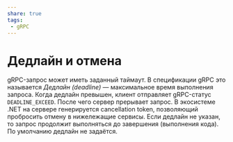 ```yaml
---
share: true
tags:
 - gRPC
---
```

# Дедлайн и отмена
gRPC-запрос может иметь заданный таймаут. В спецификации gRPC это называется *Дедлайн (deadline)* — максимальное время выполнения запроса. Когда дедлайн превышен, клиент отправляет gRPC-статус `DEADLINE_EXCEED`. После чего сервер прерывает запрос. В экосистеме .NET на сервере генерируется cancellation token, позволяющий пробросить отмену в нижележащие сервисы.
Если дедлайн не указан, то запрос продолжит выполняться до завершения (выполнения кода). По умолчанию дедлайн не задаётся.
